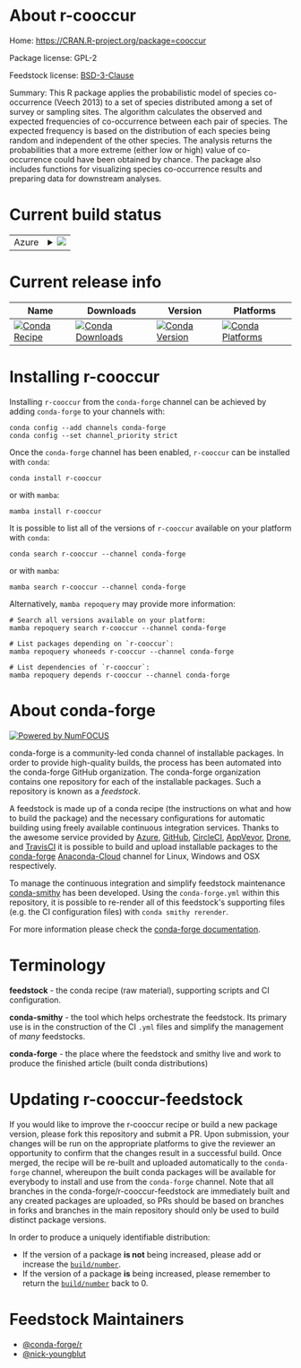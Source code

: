 About r-cooccur
===============

Home: https://CRAN.R-project.org/package=cooccur

Package license: GPL-2

Feedstock license: [BSD-3-Clause](https://github.com/conda-forge/r-cooccur-feedstock/blob/main/LICENSE.txt)

Summary: This R package applies the probabilistic model of species co-occurrence (Veech 2013) to a set of species distributed among a set of survey or sampling sites. The algorithm calculates the observed and expected frequencies of co-occurrence between each pair of species. The expected frequency is based on the distribution of each species being random and independent of the other species. The analysis returns the probabilities that a more extreme (either low or high) value of co-occurrence could have been obtained by chance. The package also includes functions for visualizing species co-occurrence results and preparing data for downstream analyses.

Current build status
====================


<table>
    
  <tr>
    <td>Azure</td>
    <td>
      <details>
        <summary>
          <a href="https://dev.azure.com/conda-forge/feedstock-builds/_build/latest?definitionId=4204&branchName=main">
            <img src="https://dev.azure.com/conda-forge/feedstock-builds/_apis/build/status/r-cooccur-feedstock?branchName=main">
          </a>
        </summary>
        <table>
          <thead><tr><th>Variant</th><th>Status</th></tr></thead>
          <tbody><tr>
              <td>linux_64_r_base4.1</td>
              <td>
                <a href="https://dev.azure.com/conda-forge/feedstock-builds/_build/latest?definitionId=4204&branchName=main">
                  <img src="https://dev.azure.com/conda-forge/feedstock-builds/_apis/build/status/r-cooccur-feedstock?branchName=main&jobName=linux&configuration=linux_64_r_base4.1" alt="variant">
                </a>
              </td>
            </tr><tr>
              <td>linux_64_r_base4.2</td>
              <td>
                <a href="https://dev.azure.com/conda-forge/feedstock-builds/_build/latest?definitionId=4204&branchName=main">
                  <img src="https://dev.azure.com/conda-forge/feedstock-builds/_apis/build/status/r-cooccur-feedstock?branchName=main&jobName=linux&configuration=linux_64_r_base4.2" alt="variant">
                </a>
              </td>
            </tr><tr>
              <td>osx_64_r_base4.1</td>
              <td>
                <a href="https://dev.azure.com/conda-forge/feedstock-builds/_build/latest?definitionId=4204&branchName=main">
                  <img src="https://dev.azure.com/conda-forge/feedstock-builds/_apis/build/status/r-cooccur-feedstock?branchName=main&jobName=osx&configuration=osx_64_r_base4.1" alt="variant">
                </a>
              </td>
            </tr><tr>
              <td>osx_64_r_base4.2</td>
              <td>
                <a href="https://dev.azure.com/conda-forge/feedstock-builds/_build/latest?definitionId=4204&branchName=main">
                  <img src="https://dev.azure.com/conda-forge/feedstock-builds/_apis/build/status/r-cooccur-feedstock?branchName=main&jobName=osx&configuration=osx_64_r_base4.2" alt="variant">
                </a>
              </td>
            </tr><tr>
              <td>win_64</td>
              <td>
                <a href="https://dev.azure.com/conda-forge/feedstock-builds/_build/latest?definitionId=4204&branchName=main">
                  <img src="https://dev.azure.com/conda-forge/feedstock-builds/_apis/build/status/r-cooccur-feedstock?branchName=main&jobName=win&configuration=win_64_" alt="variant">
                </a>
              </td>
            </tr>
          </tbody>
        </table>
      </details>
    </td>
  </tr>
</table>

Current release info
====================

| Name | Downloads | Version | Platforms |
| --- | --- | --- | --- |
| [![Conda Recipe](https://img.shields.io/badge/recipe-r--cooccur-green.svg)](https://anaconda.org/conda-forge/r-cooccur) | [![Conda Downloads](https://img.shields.io/conda/dn/conda-forge/r-cooccur.svg)](https://anaconda.org/conda-forge/r-cooccur) | [![Conda Version](https://img.shields.io/conda/vn/conda-forge/r-cooccur.svg)](https://anaconda.org/conda-forge/r-cooccur) | [![Conda Platforms](https://img.shields.io/conda/pn/conda-forge/r-cooccur.svg)](https://anaconda.org/conda-forge/r-cooccur) |

Installing r-cooccur
====================

Installing `r-cooccur` from the `conda-forge` channel can be achieved by adding `conda-forge` to your channels with:

```
conda config --add channels conda-forge
conda config --set channel_priority strict
```

Once the `conda-forge` channel has been enabled, `r-cooccur` can be installed with `conda`:

```
conda install r-cooccur
```

or with `mamba`:

```
mamba install r-cooccur
```

It is possible to list all of the versions of `r-cooccur` available on your platform with `conda`:

```
conda search r-cooccur --channel conda-forge
```

or with `mamba`:

```
mamba search r-cooccur --channel conda-forge
```

Alternatively, `mamba repoquery` may provide more information:

```
# Search all versions available on your platform:
mamba repoquery search r-cooccur --channel conda-forge

# List packages depending on `r-cooccur`:
mamba repoquery whoneeds r-cooccur --channel conda-forge

# List dependencies of `r-cooccur`:
mamba repoquery depends r-cooccur --channel conda-forge
```


About conda-forge
=================

[![Powered by
NumFOCUS](https://img.shields.io/badge/powered%20by-NumFOCUS-orange.svg?style=flat&colorA=E1523D&colorB=007D8A)](https://numfocus.org)

conda-forge is a community-led conda channel of installable packages.
In order to provide high-quality builds, the process has been automated into the
conda-forge GitHub organization. The conda-forge organization contains one repository
for each of the installable packages. Such a repository is known as a *feedstock*.

A feedstock is made up of a conda recipe (the instructions on what and how to build
the package) and the necessary configurations for automatic building using freely
available continuous integration services. Thanks to the awesome service provided by
[Azure](https://azure.microsoft.com/en-us/services/devops/), [GitHub](https://github.com/),
[CircleCI](https://circleci.com/), [AppVeyor](https://www.appveyor.com/),
[Drone](https://cloud.drone.io/welcome), and [TravisCI](https://travis-ci.com/)
it is possible to build and upload installable packages to the
[conda-forge](https://anaconda.org/conda-forge) [Anaconda-Cloud](https://anaconda.org/)
channel for Linux, Windows and OSX respectively.

To manage the continuous integration and simplify feedstock maintenance
[conda-smithy](https://github.com/conda-forge/conda-smithy) has been developed.
Using the ``conda-forge.yml`` within this repository, it is possible to re-render all of
this feedstock's supporting files (e.g. the CI configuration files) with ``conda smithy rerender``.

For more information please check the [conda-forge documentation](https://conda-forge.org/docs/).

Terminology
===========

**feedstock** - the conda recipe (raw material), supporting scripts and CI configuration.

**conda-smithy** - the tool which helps orchestrate the feedstock.
                   Its primary use is in the construction of the CI ``.yml`` files
                   and simplify the management of *many* feedstocks.

**conda-forge** - the place where the feedstock and smithy live and work to
                  produce the finished article (built conda distributions)


Updating r-cooccur-feedstock
============================

If you would like to improve the r-cooccur recipe or build a new
package version, please fork this repository and submit a PR. Upon submission,
your changes will be run on the appropriate platforms to give the reviewer an
opportunity to confirm that the changes result in a successful build. Once
merged, the recipe will be re-built and uploaded automatically to the
`conda-forge` channel, whereupon the built conda packages will be available for
everybody to install and use from the `conda-forge` channel.
Note that all branches in the conda-forge/r-cooccur-feedstock are
immediately built and any created packages are uploaded, so PRs should be based
on branches in forks and branches in the main repository should only be used to
build distinct package versions.

In order to produce a uniquely identifiable distribution:
 * If the version of a package **is not** being increased, please add or increase
   the [``build/number``](https://docs.conda.io/projects/conda-build/en/latest/resources/define-metadata.html#build-number-and-string).
 * If the version of a package **is** being increased, please remember to return
   the [``build/number``](https://docs.conda.io/projects/conda-build/en/latest/resources/define-metadata.html#build-number-and-string)
   back to 0.

Feedstock Maintainers
=====================

* [@conda-forge/r](https://github.com/conda-forge/r/)
* [@nick-youngblut](https://github.com/nick-youngblut/)

